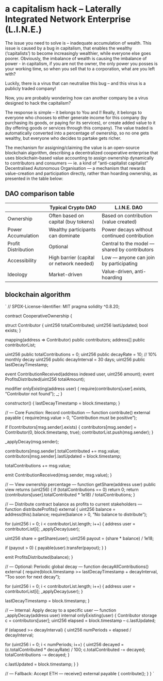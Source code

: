 # a capitalism hack – Laterally Integrated Network Enterprise (L.I.N.E.)

The issue you need to solve is – inadequate accumulation of wealth. This issue is caused by a bug in capitalism, that enables the wealthy (‘capitalists’) to become increasingly wealthier, while everyone else goes poorer. 
Obviously, the imbalance of wealth is causing the imbalance of power - in capitalism, if you are not the owner, the only power you posses is your working time, so when you sell that to a corporation, what are you left with? 

Luckily, there is a virus that can neutralise this bug – and this virus is a publicly traded company! 

Now, you are probably wondering how can another company be a virus designed to hack the capitalism?

The response is simple – it belongs to You and I! Really, it belongs to everyone who chooses to either generate income for this company (by purchasing its goods, or paying for its services), or create added value to it (by offering goods or services through this company). The value traded is automatically converted into a percentage of ownership, so no one gets wealthy, but everyone who decides to partake gets richer. 

The mechanism for assigning/claiming the value is an open-source blockchain algorithm, describing a decentralized cooperative enterprise that uses blockchain-based value accounting to assign ownership dynamically to contributors and consumers — ie. a kind of “anti-capitalist capitalist” Decentralised Autonomous Organisation — a mechanism that rewards value-creation and participation directly, rather than hoarding ownership, as presented in the table below:


## DAO comparison table 

|                     | Typical Crypto DAO                       | L.I.N.E. DAO                                  |
|---------------------|------------------------------------------|-----------------------------------------------|
| Ownership           | Often based on capital (buy tokens)      | Based on contribution (value created)         |
| Power Accumulation  | Wealthy participants can dominate        | Power decays without continued contribution   |
| Profit Distribution | Optional                                 | Central to the model — shared by contributors |
| Accessibility       | High barrier (capital or network needed) | Low — anyone can join by participating        |
| Ideology            | Market-driven                            | Value-driven, anti-hoarding                   |


## blockchain algorithm

`
// SPDX-License-Identifier: MIT
pragma solidity ^0.8.20;


contract CooperativeOwnership {


struct Contributor {
uint256 totalContributed;
uint256 lastUpdated;
bool exists;
}


mapping(address => Contributor) public contributors;
address[] public contributorList;


uint256 public totalContributions = 0;
uint256 public decayRate = 10; // 10% monthly decay
uint256 public decayInterval = 30 days;
uint256 public lastDecayTimestamp;


event ContributionReceived(address indexed user, uint256 amount);
event ProfitsDistributed(uint256 totalAmount);


modifier onlyExisting(address user) {
require(contributors[user].exists, “Contributor not found”);
_;
}


constructor() {
lastDecayTimestamp = block.timestamp;
}


// — Core Function: Record contribution —
function contribute() external payable {
require(msg.value > 0, “Contribution must be positive”);


if (!contributors[msg.sender].exists) {
contributors[msg.sender] = Contributor(0, block.timestamp, true);
contributorList.push(msg.sender);
}


_applyDecay(msg.sender);


contributors[msg.sender].totalContributed += msg.value;
contributors[msg.sender].lastUpdated = block.timestamp;


totalContributions += msg.value;


emit ContributionReceived(msg.sender, msg.value);
}


// — View ownership percentage —
function getShare(address user) public view returns (uint256) {
if (totalContributions == 0) return 0;
return (contributors[user].totalContributed * 1e18) / totalContributions;
}


// — Distribute contract balance as profits to current stakeholders —
function distributeProfits() external {
uint256 balance = address(this).balance;
require(balance > 0, “No balance to distribute”);


for (uint256 i = 0; i < contributorList.length; i++) {
address user = contributorList[i];
_applyDecay(user);


uint256 share = getShare(user);
uint256 payout = (share * balance) / 1e18;


if (payout > 0) {
payable(user).transfer(payout);
}
}


emit ProfitsDistributed(balance);
}


// — Optional: Periodic global decay —
function decayAllContributions() external {
require(block.timestamp >= lastDecayTimestamp + decayInterval, “Too soon for next decay”);


for (uint256 i = 0; i < contributorList.length; i++) {
address user = contributorList[i];
_applyDecay(user);
}


lastDecayTimestamp = block.timestamp;
}


// — Internal: Apply decay to a specific user —
function _applyDecay(address user) internal onlyExisting(user) {
Contributor storage c = contributors[user];
uint256 elapsed = block.timestamp – c.lastUpdated;


if (elapsed >= decayInterval) {
uint256 numPeriods = elapsed / decayInterval;


for (uint256 i = 0; i < numPeriods; i++) {
uint256 decayed = (c.totalContributed * decayRate) / 100;
c.totalContributed -= decayed;
totalContributions -= decayed;
}


c.lastUpdated = block.timestamp;
}
}


// — Fallback: Accept ETH —
receive() external payable {
contribute();
}
}
`

</code>
